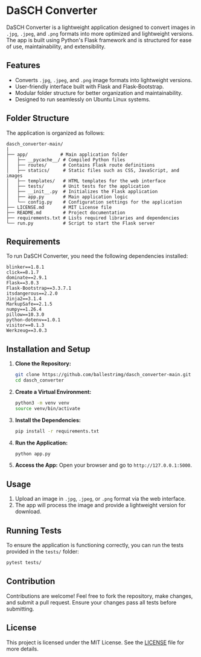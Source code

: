 # DaSCH Converter

DaSCH Converter is a lightweight application designed to convert images in `.jpg`, `.jpeg`, and `.png` formats into more optimized and lightweight versions. The app is built using Python's Flask framework and is structured for ease of use, maintainability, and extensibility.

## Features

- Converts `.jpg`, `.jpeg`, and `.png` image formats into lightweight versions.
- User-friendly interface built with Flask and Flask-Bootstrap.
- Modular folder structure for better organization and maintainability.
- Designed to run seamlessly on Ubuntu Linux systems.

## Folder Structure

The application is organized as follows:

```
dasch_converter-main/
|
├── app/            # Main application folder
│   ├── __pycache__/ # Compiled Python files
│   ├── routes/      # Contains Flask route definitions
│   ├── statics/     # Static files such as CSS, JavaScript, and images
│   ├── templates/   # HTML templates for the web interface
│   ├── tests/       # Unit tests for the application
│   ├── __init__.py  # Initializes the Flask application
│   ├── app.py       # Main application logic
│   └── config.py    # Configuration settings for the application
├── LICENSE.md       # MIT License file
├── README.md        # Project documentation
├── requirements.txt # Lists required libraries and dependencies
└── run.py           # Script to start the Flask server
```

## Requirements

To run DaSCH Converter, you need the following dependencies installed:

```
blinker==1.8.1
click==8.1.7
dominate==2.9.1
Flask==3.0.3
Flask-Bootstrap==3.3.7.1
itsdangerous==2.2.0
Jinja2==3.1.4
MarkupSafe==2.1.5
numpy==1.26.4
pillow==10.3.0
python-dotenv==1.0.1
visitor==0.1.3
Werkzeug==3.0.3
```

## Installation and Setup

1. **Clone the Repository:**
   ```bash
   git clone https://github.com/ballestrimg/dasch_converter-main.git
   cd dasch_converter
   ```

2. **Create a Virtual Environment:**
   ```bash
   python3 -m venv venv
   source venv/bin/activate
   ```

3. **Install the Dependencies:**
   ```bash
   pip install -r requirements.txt
   ```

4. **Run the Application:**
   ```bash
   python app.py
   ```

5. **Access the App:**
   Open your browser and go to `http://127.0.0.1:5000`.

## Usage

1. Upload an image in `.jpg`, `.jpeg`, or `.png` format via the web interface.
2. The app will process the image and provide a lightweight version for download.

## Running Tests

To ensure the application is functioning correctly, you can run the tests provided in the `tests/` folder:

```bash
pytest tests/
```

## Contribution

Contributions are welcome! Feel free to fork the repository, make changes, and submit a pull request. Ensure your changes pass all tests before submitting.

## License

This project is licensed under the MIT License. See the [LICENSE](https://github.com/ballestrimg/dasch_converter/blob/main/LICENCE.md) file for more details.

